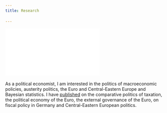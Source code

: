 ```yaml
---
title: Research

---
```


![Zbig's research](/assets/img/sample/ZbigResearch.pdf)

As a political economist, I am interested in the politics of macroeconomic policies, austerity politics, the Euro and Central-Eastern Europe and Bayesian statistics. I have [published](https://scholar.google.com/citations?user=5hv_rE0AAAAJ&hl=fr) on the comparative politics of taxation, the political economy of the Euro, the external governance of the Euro, on fiscal policy in Germany and Central-Eastern European politics.
